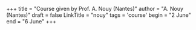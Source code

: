 +++
title = "Course given by Prof. A. Nouy (Nantes)"
author = "A. Nouy (Nantes)"
draft = false
LinkTitle = "nouy"
tags = 'course'
begin = "2 June"
end = "6 June"
+++
